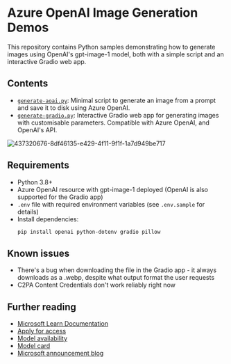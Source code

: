 # Azure OpenAI Image Generation Demos

This repository contains Python samples demonstrating how to generate images using OpenAI's gpt-image-1 model, both with a simple script and an interactive Gradio web app.

## Contents

- [`generate-aoai.py`](generate-aoai.py): Minimal script to generate an image from a prompt and save it to disk using Azure OpenAI.
- [`generate-gradio.py`](generate-gradio.py): Interactive Gradio web app for generating images with customisable parameters. Compatible with Azure OpenAI, and OpenAI's API.

![437320676-8df46135-e429-4f11-9f1f-1a7d949be717](https://github.com/user-attachments/assets/1cec1413-d99d-476e-be47-e7beff6b4ff8)


## Requirements

- Python 3.8+
- Azure OpenAI resource with gpt-image-1 deployed (OpenAI is also supported for the Gradio app)
- `.env` file with required environment variables (see `.env.sample` for details)
- Install dependencies:
  ```sh
  pip install openai python-dotenv gradio pillow

## Known issues
- There's a bug when downloading the file in the Gradio app - it always downloads as a .webp, despite what output format the user requests
- C2PA Content Credentials don't work reliably right now

## Further reading
- [Microsoft Learn Documentation](https://learn.microsoft.com/en-gb/azure/ai-services/openai/how-to/dall-e?tabs=gpt-image-1)
- [Apply for access](http://aka.ms/oai/gptimage1access)
- [Model availability](https://learn.microsoft.com/azure/ai-services/openai/concepts/models?tabs=global-standard%2Cstandard-chat-completions#image-generation-models)
- [Model card](https://ai.azure.com/explore/models/gpt-image-1/version/2025-04-15/registry/azure-openai)
- [Microsoft announcement blog](http://aka.ms/GPT-image-1)
